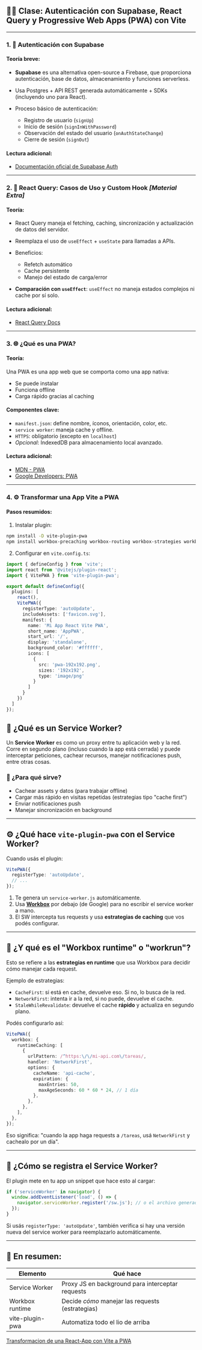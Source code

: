 ## 🧑‍🏫 Clase: Autenticación con Supabase, React Query y Progressive Web Apps (PWA) con Vite

---

### 1. 🔐 Autenticación con Supabase

#### Teoría breve:

* **Supabase** es una alternativa open-source a Firebase, que proporciona autenticación, base de datos, almacenamiento y funciones serverless.
* Usa Postgres + API REST generada automáticamente + SDKs (incluyendo uno para React).
* Proceso básico de autenticación:

  * Registro de usuario (`signUp`)
  * Inicio de sesión (`signInWithPassword`)
  * Observación del estado del usuario (`onAuthStateChange`)
  * Cierre de sesión (`signOut`)

#### Lectura adicional:

* [Documentación oficial de Supabase Auth](https://supabase.com/docs/guides/auth)


---

### 2. 🔄 React Query: Casos de Uso y Custom Hook _[Material Extra]_

#### Teoría:

* React Query maneja el fetching, caching, sincronización y actualización de datos del servidor.
* Reemplaza el uso de `useEffect` + `useState` para llamadas a APIs.
* Beneficios:

  * Refetch automático
  * Cache persistente
  * Manejo del estado de carga/error
* **Comparación con `useEffect`**: `useEffect` no maneja estados complejos ni cache por sí solo.

#### Lectura adicional:

* [React Query Docs](https://tanstack.com/query/v4)

---

### 3. 🌐 ¿Qué es una PWA?

#### Teoría:

Una PWA es una app web que se comporta como una app nativa:

* Se puede instalar
* Funciona offline
* Carga rápido gracias al caching

#### Componentes clave:

* `manifest.json`: define nombre, íconos, orientación, color, etc.
* `service worker`: maneja cache y offline.
* `HTTPS`: obligatorio (excepto en `localhost`)
* *Opcional*: IndexedDB para almacenamiento local avanzado.

#### Lectura adicional:

* [MDN - PWA](https://developer.mozilla.org/en-US/docs/Web/Progressive_web_apps)
* [Google Developers: PWA](https://web.dev/progressive-web-apps/)

---

### 4. ⚙️ Transformar una App Vite a PWA

#### Pasos resumidos:

1. Instalar plugin:

```bash
npm install -D vite-plugin-pwa
npm install workbox-precaching workbox-routing workbox-strategies workbox-expiration workbox-background-sync --save
```

2. Configurar en `vite.config.ts`:

```ts
import { defineConfig } from 'vite';
import react from '@vitejs/plugin-react';
import { VitePWA } from 'vite-plugin-pwa';

export default defineConfig({
  plugins: [
    react(),
    VitePWA({
      registerType: 'autoUpdate',
      includeAssets: ['favicon.svg'],
      manifest: {
        name: 'Mi App React Vite PWA',
        short_name: 'AppPWA',
        start_url: '/',
        display: 'standalone',
        background_color: '#ffffff',
        icons: [
          {
            src: 'pwa-192x192.png',
            sizes: '192x192',
            type: 'image/png'
          }
        ]
      }
    })
  ]
});
```



## 🧠 ¿Qué es un Service Worker?

Un **Service Worker** es como un proxy entre tu aplicación web y la red. Corre en segundo plano (incluso cuando la app está cerrada) y puede interceptar peticiones, cachear recursos, manejar notificaciones push, entre otras cosas.

### 🔧 ¿Para qué sirve?

* Cachear assets y datos (para trabajar offline)
* Cargar más rápido en visitas repetidas (estrategias tipo "cache first")
* Enviar notificaciones push
* Manejar sincronización en background

---

## ⚙️ ¿Qué hace `vite-plugin-pwa` con el Service Worker?

Cuando usás el plugin:

```ts
VitePWA({
  registerType: 'autoUpdate',
  // ...
});
```

1. Te genera un `service-worker.js` automáticamente.
2. Usa [**Workbox**](https://developer.chrome.com/docs/workbox/) por debajo (de Google) para no escribir el service worker a mano.
3. El SW intercepta tus requests y usa **estrategias de caching** que vos podés configurar.

---

## 🔄 ¿Y qué es el "Workbox runtime" o "workrun"?

Esto se refiere a las **estrategias en runtime** que usa Workbox para decidir cómo manejar cada request.

Ejemplo de estrategias:

* `CacheFirst`: si está en cache, devuelve eso. Si no, lo busca de la red.
* `NetworkFirst`: intenta ir a la red, si no puede, devuelve el cache.
* `StaleWhileRevalidate`: devuelve el cache **rápido** y actualiza en segundo plano.

Podés configurarlo así:

```ts
VitePWA({
  workbox: {
    runtimeCaching: [
      {
        urlPattern: /^https:\/\/mi-api.com\/tareas/,
        handler: 'NetworkFirst',
        options: {
          cacheName: 'api-cache',
          expiration: {
            maxEntries: 50,
            maxAgeSeconds: 60 * 60 * 24, // 1 día
          },
        },
      },
    ],
  },
});
```

Eso significa: "cuando la app haga requests a `/tareas`, usá `NetworkFirst` y cachealo por un día".

---

## 🧱 ¿Cómo se registra el Service Worker?

El plugin mete en tu app un snippet que hace esto al cargar:

```ts
if ('serviceWorker' in navigator) {
  window.addEventListener('load', () => {
    navigator.serviceWorker.register('/sw.js'); // o el archivo generado por vite-plugin-pwa
  });
}
```

Si usás `registerType: 'autoUpdate'`, también verifica si hay una versión nueva del service worker para reemplazarlo automáticamente.

---

## 🧪 En resumen:

| Elemento        | Qué hace                                         |
| --------------- | ------------------------------------------------ |
| Service Worker  | Proxy JS en background para interceptar requests |
| Workbox runtime | Decide *cómo* manejar las requests (estrategias) |
| vite-plugin-pwa | Automatiza todo el lio de arriba               |



[Transformacion de una React-App con Vite a PWA](https://medium.com/@rakeshdhariwal61/converting-your-react-vite-app-into-pwa-d7211e9cd0c5)
